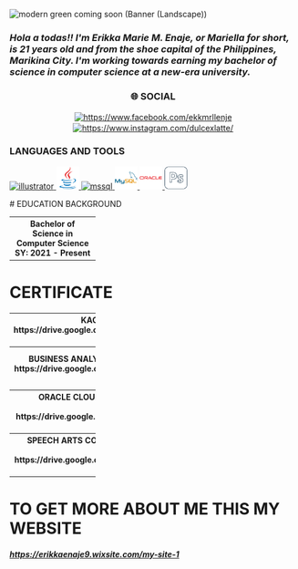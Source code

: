 ![modern green coming soon (Banner (Landscape))](https://github.com/ErikkaEnaje/ErikkaEnaje/assets/142382057/7b0cd59e-7637-41d4-9378-d691f8621981)
                                  
<h3 align="left"><i>Hola a todas!! I'm Erikka Marie M. Enaje, or Mariella for short, is 21 years old and from the shoe capital of the Philippines, Marikina City. I'm working towards earning my bachelor of science in computer science at a new-era university.</i></h3>

<h3 align="center">🌐 SOCIAL</h3>
<p align="center">
<a href="https://fb.com/https://www.facebook.com/ekkmrllenje" target="blank"><img align="center" src="https://raw.githubusercontent.com/rahuldkjain/github-profile-readme-generator/master/src/images/icons/Social/facebook.svg" alt="https://www.facebook.com/ekkmrllenje" height="30" width="40" /></a>
<a href="https://instagram.com/https://www.instagram.com/dulcexlatte/" target="blank"><img align="center" src="https://raw.githubusercontent.com/rahuldkjain/github-profile-readme-generator/master/src/images/icons/Social/instagram.svg" alt="https://www.instagram.com/dulcexlatte/" height="30" width="40" /></a>
</p>

<h3 align="left">LANGUAGES AND TOOLS</h3>
<p align="left"> <a href="https://www.adobe.com/in/products/illustrator.html" target="_blank" rel="noreferrer"> <img src="https://www.vectorlogo.zone/logos/adobe_illustrator/adobe_illustrator-icon.svg" alt="illustrator" width="40" height="40"/> </a> <a href="https://www.java.com" target="_blank" rel="noreferrer"> <img src="https://raw.githubusercontent.com/devicons/devicon/master/icons/java/java-original.svg" alt="java" width="40" height="40"/> </a> <a href="https://www.microsoft.com/en-us/sql-server" target="_blank" rel="noreferrer"> <img src="https://www.svgrepo.com/show/303229/microsoft-sql-server-logo.svg" alt="mssql" width="40" height="40"/> </a> <a href="https://www.mysql.com/" target="_blank" rel="noreferrer"> <img src="https://raw.githubusercontent.com/devicons/devicon/master/icons/mysql/mysql-original-wordmark.svg" alt="mysql" width="40" height="40"/> </a> <a href="https://www.oracle.com/" target="_blank" rel="noreferrer"> <img src="https://raw.githubusercontent.com/devicons/devicon/master/icons/oracle/oracle-original.svg" alt="oracle" width="40" height="40"/> </a> <a href="https://www.photoshop.com/en" target="_blank" rel="noreferrer"> <img src="https://raw.githubusercontent.com/devicons/devicon/master/icons/photoshop/photoshop-line.svg" alt="photoshop" width="40" height="40"/> </a> </p>

<table style="width:30%">
# EDUCATION BACKGROUND

<tr>
<th>Bachelor of Science in Computer Science 
SY: 2021 - Present</th>
</tr>
</table>

# CERTIFICATE
<table style="width:30%">
<tr>
<th>KAGGLE || <i>Accomplished: November 09, 2023</i>
https://drive.google.com/file/d/1aKVgpa_oRqj_aKGXZ4rvuYbCA9nwxPcm/view?usp=sharing</th>

<th>DATA ANALYTICS ESSENTIALS || Accomplished: October 12, 2023
https://drive.google.com/file/d/1-nNhEQhQqFIE9kwAZ0U_wAfNQRjSaRwE/view?usp=sharing</th>
</tr>

<tr>
<th>BUSINESS ANALYTICS WITH EXCEL || <i>Accomplished: September 7, 2023</i>
https://drive.google.com/file/d/1DP6kDOVRapIoeNfnk4SMFVBYtKcH6_h_/view?usp=sharing</th>

<th>ORACLE CLOUD INFASTRACTURE 2022 CERTIFIED FOUNDATIONS || <i>Accomplished: November 17, 2022</i>
https://catalog-education.oracle.com/pls/certview/sharebadge?id=8462A913D7A61E9CD1B1C87FCDE7D32270B692DE45747DE7AEF341051EB2235C&fbclid=IwAR32v9mkOHvDqjosZ-bqBviIH8TBWsMfGGQR9lv_ift7sxYM5Y2aDs0En7A</th>
</tr>

<tr>
<th>ORACLE CLOUD INFASTRACTURE 2022 CERTIFIED FOUNDATIONS || <i>Accomplished: November 25, 2022</i>
https://drive.google.com/file/d/1AqjIB1iU7_W1Hfqzmh0ctvFdL0gOM-cF/view?usp=sharing</th>

<th>SQL AND RELATIONAL DATABASE 101 || <i>Accomplished: October 29, 2022</i>
https://drive.google.com/file/d/19R_CmhkfzAzgS6iH29LEje7K85uX9rTZ/view?usp=sharing</th>
</tr>

<tr>
<th>SPEECH ARTS CONTEST 2022 Prelimanary Rounds: Manuscript Speech || <i>Accomplished: Febuary 28, 2022</i>
https://drive.google.com/file/d/1mpaxVzkyAO5BBXOoGgLi_XgtdCeuzRJz/view?usp=sharing</th>
</tr>
</table>

# TO GET MORE ABOUT ME THIS MY WEBSITE
##### https://erikkaenaje9.wixsite.com/my-site-1
